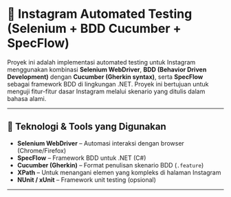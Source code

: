 # 📸 Instagram Automated Testing (Selenium + BDD Cucumber + SpecFlow)

Proyek ini adalah implementasi automated testing untuk Instagram menggunakan kombinasi **Selenium WebDriver**, **BDD (Behavior Driven Development)** dengan **Cucumber (Gherkin syntax)**, serta **SpecFlow** sebagai framework BDD di lingkungan .NET. Proyek ini bertujuan untuk menguji fitur-fitur dasar Instagram melalui skenario yang ditulis dalam bahasa alami.

---

## 🧰 Teknologi & Tools yang Digunakan

- **Selenium WebDriver** – Automasi interaksi dengan browser (Chrome/Firefox)
- **SpecFlow** – Framework BDD untuk .NET (C#)
- **Cucumber (Gherkin)** – Format penulisan skenario BDD (`.feature`)
- **XPath** – Untuk menangani elemen yang kompleks di halaman Instagram
- **NUnit / xUnit** – Framework unit testing (opsional)

---

